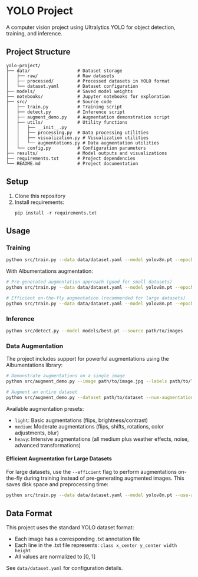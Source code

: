 # YOLO Project

A computer vision project using Ultralytics YOLO for object detection, training, and inference.

## Project Structure

```
yolo-project/
├── data/                  # Dataset storage
│   ├── raw/               # Raw datasets
│   ├── processed/         # Processed datasets in YOLO format
│   └── dataset.yaml       # Dataset configuration
├── models/                # Saved model weights
├── notebooks/             # Jupyter notebooks for exploration
├── src/                   # Source code
│   ├── train.py           # Training script
│   ├── detect.py          # Inference script
│   ├── augment_demo.py    # Augmentation demonstration script
│   ├── utils/             # Utility functions
│   │   ├── __init__.py
│   │   ├── processing.py  # Data processing utilities
│   │   ├── visualization.py # Visualization utilities
│   │   └── augmentations.py # Data augmentation utilities
│   └── config.py          # Configuration parameters
├── results/               # Model outputs and visualizations
├── requirements.txt       # Project dependencies
└── README.md              # Project documentation
```

## Setup

1. Clone this repository
2. Install requirements:
   ```
   pip install -r requirements.txt
   ```

## Usage

### Training

```bash
python src/train.py --data data/dataset.yaml --model yolov8n.pt --epochs 100
```

With Albumentations augmentation:
```bash
# Pre-generated augmentation approach (good for small datasets)
python src/train.py --data data/dataset.yaml --model yolov8n.pt --epochs 100 --use-albumentation --albumentation-preset medium --albumentation-per-image 5 --no-efficient

# Efficient on-the-fly augmentation (recommended for large datasets)
python src/train.py --data data/dataset.yaml --model yolov8n.pt --epochs 100 --use-albumentation --albumentation-preset medium --efficient
```

### Inference

```bash
python src/detect.py --model models/best.pt --source path/to/images
```

### Data Augmentation

The project includes support for powerful augmentations using the Albumentations library:

```bash
# Demonstrate augmentations on a single image
python src/augment_demo.py --image path/to/image.jpg --labels path/to/labels.txt --output-dir augmentation_demo --preset medium

# Augment an entire dataset
python src/augment_demo.py --dataset path/to/dataset --num-augmentations 5 --preset heavy
```

Available augmentation presets:
- `light`: Basic augmentations (flips, brightness/contrast)
- `medium`: Moderate augmentations (flips, shifts, rotations, color adjustments, blur)
- `heavy`: Intensive augmentations (all medium plus weather effects, noise, advanced transformations)

#### Efficient Augmentation for Large Datasets

For large datasets, use the `--efficient` flag to perform augmentations on-the-fly during training instead of pre-generating augmented images. This saves disk space and preprocessing time:

```bash
python src/train.py --data data/dataset.yaml --model yolov8n.pt --use-albumentation --efficient
```

## Data Format

This project uses the standard YOLO dataset format:
- Each image has a corresponding .txt annotation file
- Each line in the .txt file represents: `class x_center y_center width height`
- All values are normalized to [0, 1]

See `data/dataset.yaml` for configuration details. 
